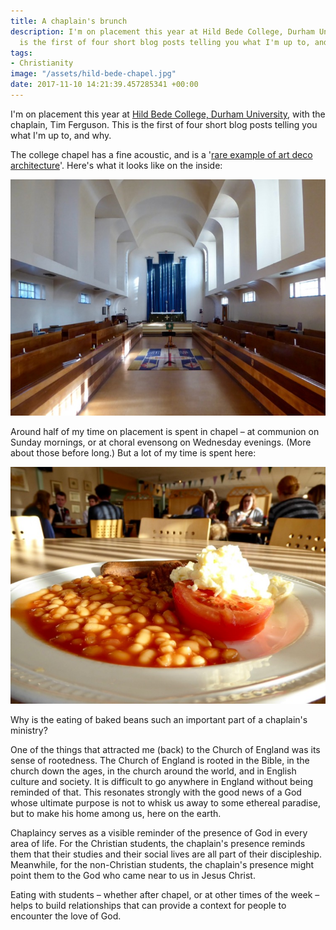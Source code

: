```yaml
---
title: A chaplain's brunch
description: I'm on placement this year at Hild Bede College, Durham University. This
  is the first of four short blog posts telling you what I'm up to, and why.
tags:
- Christianity
image: "/assets/hild-bede-chapel.jpg"
date: 2017-11-10 14:21:39.457285341 +00:00
---
```

I'm on placement this year at [Hild Bede College, Durham University](https://www.dur.ac.uk/hild-bede/undergraduate/facilities/faith/), with the chaplain, Tim Ferguson. This is the first of four short blog posts telling you what I'm up to, and why.

The college chapel has a fine acoustic, and is a '[rare example of art deco architecture](https://www.dur.ac.uk/hild-bede/undergraduate/facilities/faith/)'. Here's what it looks like on the inside:

[![Hild Bede Chapel](/assets/hild-bede-chapel.jpg)](/assets/hild-bede-chapel.jpg "Hild Bede Chapel")

Around half of my time on placement is spent in chapel &ndash; at communion on Sunday mornings, or at choral evensong on Wednesday evenings. (More about those before long.) But a lot of my time is spent here:

[![Hild Bede Brunch](/assets/hild-bede-brunch.jpg)](/assets/hild-bede-brunch.jpg "Hild Bede Brunch")

Why is the eating of baked beans such an important part of a chaplain's ministry?

One of the things that attracted me (back) to the Church of England was its sense of rootedness. The Church of England is rooted in the Bible, in the church down the ages, in the church around the world, and in English culture and society. It is difficult to go anywhere in England without being reminded of that. This resonates strongly with the good news of a God whose ultimate purpose is not to whisk us away to some ethereal paradise, but to make his home among us, here on the earth.

Chaplaincy serves as a visible reminder of the presence of God in every area of life. For the Christian students, the chaplain's presence reminds them that their studies and their social lives are all part of their discipleship. Meanwhile, for the non-Christian students, the chaplain's presence might point them to the God who came near to us in Jesus Christ.

Eating with students &ndash; whether after chapel, or at other times of the week &ndash; helps to build relationships that can provide a context for people to encounter the love of God.
